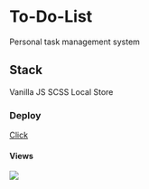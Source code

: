 # To-Do-List
Personal task management system
## Stack
Vanilla JS
SCSS
Local Store
### Deploy
[Click](https://todolist-yarden-marcos.netlify.app/)
#### Views
![](https://i.ibb.co/R3SNwf7/Todo.png)

